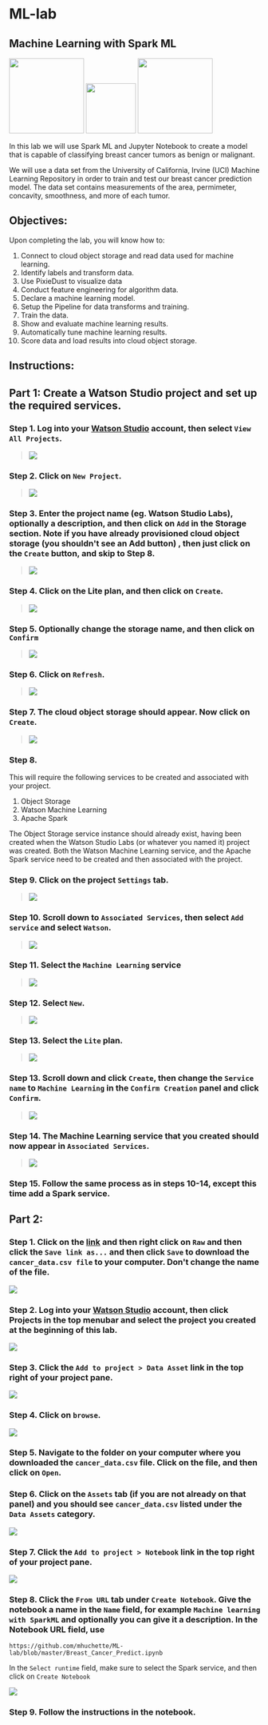 # ML-lab

## Machine Learning with Spark ML

[<img src="https://github.com/mhuchette/ML-lab/blob/master/images/IBM.Cloud.png" height="150"/>](http://datascience.ibm.com/) 
[<img src="https://github.com/mhuchette/ML-lab/blob/master/images/Spark_logo.png" height="100"/>](http://spark.apache.org/)
[<img src="https://github.com/mhuchette/ML-lab/blob/master/images/jupyter.png" height="150"/>](http://jupyter.org/) 

In this lab we will use Spark ML and Jupyter Notebook to create a model that is capable of classifying breast cancer tumors as benign or malignant. 

We will use a data set from the University of California, Irvine (UCI) Machine Learning Repository in order to train and test our breast cancer prediction model. The data set contains measurements of the area, permimeter, concavity, smoothness, and more of each tumor.

## Objectives:
Upon completing the lab, you will know how to:

1. Connect to cloud object storage and read data used for machine learning.
2. Identify labels and transform data.
3. Use PixieDust to visualize data
4. Conduct feature engineering for algorithm data.
5. Declare a machine learning model.
6. Setup the Pipeline for data transforms and training.
7. Train the data.
8. Show and evaluate machine learning results.
9. Automatically tune machine learning results.
10. Score data and load results into cloud object storage.

## Instructions:  

## Part 1: Create a Watson Studio project and set up the required services.

### Step 1.  Log into your [Watson Studio](http://datascience.ibm.com/) account, then select `View All Projects`.

> <img src="https://github.com/mhuchette/ML-lab/blob/master/images/Select%20View%20All%20Projects.png"/>

### Step 2.  Click on `New Project`. 
> <img src="https://github.com/mhuchette/ML-lab/blob/master/images/Select%20New%20Project.png"/>

### Step 3. Enter the project name (eg. Watson Studio Labs), optionally a description, and then click on `Add` in the Storage section. Note if you have already provisioned cloud object storage (you shouldn't see an Add button) , then just click on the `Create` button, and skip to Step 8. 

> <img src="https://github.com/mhuchette/ML-lab/blob/master/images/New%20Project%20Panel%20-%20Add%20Storage.png"/>

### Step 4. Click on the Lite plan, and then click on `Create`. 

> <img src="https://github.com/mhuchette/ML-lab/blob/master/images/Create%20Object%20Storage.png"/>

### Step 5. Optionally change the storage name, and then click on `Confirm`

> <img src="https://github.com/mhuchette/ML-lab/blob/master/images/Confirm%20Creation.png"/>

### Step 6. Click on `Refresh`. 

> <img src="https://github.com/mhuchette/ML-lab/blob/master/images/Click%20Refresh.png"/>

### Step 7.  The cloud object storage should appear. Now click on `Create`. 

> <img src="https://github.com/mhuchette/ML-lab/blob/master/images/Click%20Project%20Create.png"/>

### Step 8. 

This will require the following services to be created and associated with your project. 
1. Object Storage
1. Watson Machine Learning
1. Apache Spark  

The Object Storage service instance should already exist, having been created when the Watson Studio Labs (or whatever you named it) project was created. Both the Watson Machine Learning service, and the Apache Spark service need to be created and then associated with the project.  

### Step 9.  Click on the project `Settings` tab.

> <img src="https://github.com/mhuchette/ML-lab/blob/master/images/choose%20settings.png"/>

### Step 10. Scroll down to `Associated Services`, then select `Add service` and select `Watson`.

> <img src="https://github.com/mhuchette/ML-lab/blob/master/images/SelectWatsonService.png"/>

### Step 11. Select the `Machine Learning` service 

> <img src="https://github.com/mhuchette/ML-lab/blob/master/images/SelectMachineLearningService.png"/>

### Step 12. Select `New`.

> <img src="https://github.com/mhuchette/ML-lab/blob/master/images/Select%20New%20Service.png"/>

### Step 13. Select the `Lite` plan. 

> <img src="https://github.com/mhuchette/ML-lab/blob/master/images/Select%20Lite%20ML.png"/>

### Step 13. Scroll down and click `Create`, then change the `Service name` to `Machine Learning` in the `Confirm Creation` panel and click `Confirm`.  

> <img src="https://github.com/mhuchette/ML-lab/blob/master/images/ConfirmMachineLearningCreation.png"/>

### Step 14. The Machine Learning service that you created should now appear in `Associated Services`. 

> <img src="https://github.com/mhuchette/ML-lab/blob/master/images/See%20ML%20in%20Associated%20Services.png"/>

### Step 15. Follow the same process as in steps 10-14, except this time add a Spark service. 

## Part 2:

### Step 1. Click on the [link](https://github.com/mhuchette/ML-lab/blob/master/cancer_data.csv) and then right click on `Raw` and then click the `Save link as...` and then click `Save` to download the `cancer_data.csv file` to your computer. Don't change the name of the file. 
<img src="https://github.com/mhuchette/ML-lab/blob/master/images/data.png"/>

### Step 2.  Log into your [Watson Studio](http://datascience.ibm.com/) account, then click Projects in the top menubar and select the project you created at the beginning of this lab.
<img src="https://github.com/mhuchette/ML-lab/blob/master/images/Select%20Project.png"/>

### Step 3.  Click the `Add to project > Data Asset` link in the top right of your project pane. 
<img src="https://github.com/mhuchette/ML-lab/blob/master/images/Add%20to%20Project%20Data%20Asset.png"/>

### Step 4.  Click on `browse`. 
<img src="https://github.com/mhuchette/ML-lab/blob/master/images/Click%20Browse.png"/>

### Step 5. Navigate to the folder on your computer where you downloaded the `cancer_data.csv` file. Click on the file, and then click on `Open`.

### Step 6. Click on the `Assets` tab (if you are not already on that panel) and you should see `cancer_data.csv` listed under the `Data Assets` category. 
<img src="https://github.com/mhuchette/ML-lab/blob/master/images/assets.png"/>

### Step 7.  Click the `Add to project > Notebook` link in the top right of your project pane.
<img src="https://github.com/mhuchette/ML-lab/blob/master/images/Add%20to%20Project.png"/>

### Step 8.  Click the `From URL` tab under `Create Notebook`. Give the notebook a name in the `Name` field, for example `Machine learning with SparkML` and optionally you can give it a description. In the Notebook URL field, use

`https://github.com/mhuchette/ML-lab/blob/master/Breast_Cancer_Predict.ipynb` 

In the `Select runtime` field, make sure to select the Spark service, and then click on `Create Notebook`

<img src="https://github.com/mhuchette/ML-lab/blob/master/images/new%20notebook.png"/>

### Step 9.  Follow the instructions in the notebook.

